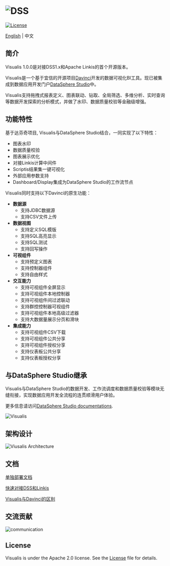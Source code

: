 ![DSS](images/visualis.png)
====

[![License](https://img.shields.io/badge/license-Apache%202-4EB1BA.svg)](https://www.apache.org/licenses/LICENSE-2.0.html)

[English](README.md) | 中文

## 简介
Visualis 1.0.0是对接DSS1.x和Apache Linkis的首个开源版本。

Visualis是一个基于宜信的开源项目[Davinci](https://github.com/edp963/davinci)开发的数据可视化BI工具。现已被集成到数据应用开发门户[DataSphere Studio](https://github.com/WeBankFinTech/DataSphereStudio)中。


Visualis支持拖拽式报表定义、图表联动、钻取、全局筛选、多维分析、实时查询等数据开发探索的分析模式，并做了水印、数据质量校验等金融级增强。

## 功能特性

基于达芬奇项目, Visualis与DataSphere Studio结合，一同实现了以下特性：
* 图表水印
* 数据质量校验
* 图表展示优化
* 对接Linkis计算中间件
* Scriptis结果集一键可视化
* 外部应用参数支持
* Dashboard/Display集成为DataSphere Studio的工作流节点

Visualis同时支持以下Davinci的原生功能：
* **数据源**
  * 支持JDBC数据源
  * 支持CSV文件上传
* **数据视图**
  * 支持定义SQL模版
  * 支持SQL高亮显示
  * 支持SQL测试
  * 支持回写操作
* **可视组件**
  * 支持预定义图表
  * 支持控制器组件
  * 支持自由样式
* **交互能力**
  * 支持可视组件全屏显示
  * 支持可视组件本地控制器
  * 支持可视组件间过滤联动
  * 支持群控控制器可视组件
  * 支持可视组件本地高级过滤器
  * 支持大数据量展示分页和滑块
* **集成能力**
  * 支持可视组件CSV下载
  * 支持可视组件公共分享
  * 支持可视组件授权分享
  * 支持仪表板公共分享
  * 支持仪表板授权分享


## 与DataSphere Studio继承

Visualis与DataSphere Studio的数据开发、工作流调度和数据质量校验等模块无缝衔接，实现数据应用开发全流程的连贯顺滑用户体验。

更多信息请访问[DataSphere Studio documentations]().

![Visualis](images/Visualis_AppJoint.gif)

 

## 架构设计

![Viusalis Architecture](images/architecture.png)

## 文档

[单独部署文档](docs/zh_CN/Visualis_deploy_doc_cn.md)

[快速对接DSS和Linkis](docs/zh_CN/Visualis_deploy_doc_cn.md)

[Visualis与Davinci的区别](docs/zh_CN/Visualis_Davinci_difference_cn.md)

## 交流贡献

![communication](images/communication.png)

## License

Visualis is under the Apache 2.0 license. See the [License](LICENSE) file for details.

